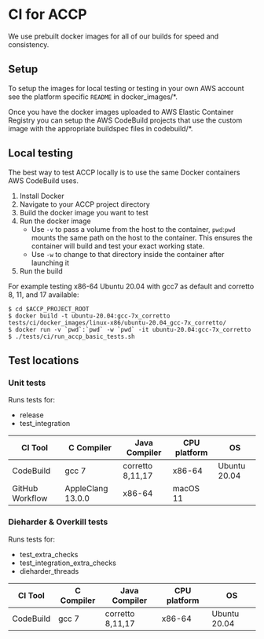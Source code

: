 # CI for ACCP
We use prebuilt docker images for all of our builds for speed and consistency.

## Setup
 To setup the images for local testing or testing in your own AWS account see
the platform specific `README` in docker_images/*.

Once you have the docker images uploaded to AWS Elastic Container Registry you
can setup the AWS CodeBuild projects that use the custom image with the
appropriate buildspec files in codebuild/*.

## Local testing
The best way to test ACCP locally is to use the same Docker containers AWS
CodeBuild uses.
1. Install Docker
2. Navigate to your ACCP project directory
3. Build the docker image you want to test
4. Run the docker image
   *   Use `-v` to pass a volume from the host to the container, `pwd`:`pwd`
       mounts the same path on the host to the container. This ensures the
       container will build and test your exact working state.
   *  Use `-w` to change to that directory inside the container after launching
      it
5. Run the build

For example testing x86-64 Ubuntu 20.04 with gcc7 as default and corretto 8, 11, and 17 available:
```
$ cd $ACCP_PROJECT_ROOT
$ docker build -t ubuntu-20.04:gcc-7x_corretto tests/ci/docker_images/linux-x86/ubuntu-20.04_gcc-7x_corretto/
$ docker run -v `pwd`:`pwd` -w `pwd` -it ubuntu-20.04:gcc-7x_corretto
$ ./tests/ci/run_accp_basic_tests.sh
```

## Test locations
### Unit tests
Runs tests for:
* release
* test_integration

CI Tool|C Compiler|Java Compiler|CPU platform|OS
------------ | -------------| -------------| -------------|-------------
CodeBuild|gcc 7|corretto 8,11,17|x86-64|Ubuntu 20.04
GitHub Workflow|AppleClang 13.0.0|x86-64|macOS 11

### Dieharder & Overkill tests
Runs tests for:
* test_extra_checks
* test_integration_extra_checks
* dieharder_threads

CI Tool|C Compiler|Java Compiler|CPU platform|OS
------------ | -------------| -------------| -------------|-------------
CodeBuild|gcc 7|corretto 8,11,17|x86-64|Ubuntu 20.04